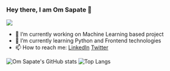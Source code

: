 ### Hey there, I am Om Sapate 👋
 
<!--
**omsapate/omsapate** is a ✨ _special_ ✨ repository because its `README.md` (this file) appears on your GitHub profile -->
<!-- 👯 I’m looking to collaborate on ... - 🤔 I’m looking for help with ... - 😄 Pronouns: ... -->

![](https://komarev.com/ghpvc/?username=omsapate)

- 🔭 I’m currently working on Machine Learning based project
- 🌱 I’m currently learning Python and Frontend technologies
- 📫 How to reach me: <a href="https://www.linkedin.com/in/omsapate">LinkedIn</a> <a href="https://www.twitter.com/om_sapate">Twitter</a>

![Om Sapate's GitHub stats](https://github-readme-stats.vercel.app/api?username=omsapate&hide=contribs,issues&count_private=true&include_all_commits=true)
![Top Langs](https://github-readme-stats.vercel.app/api/top-langs/?username=omsapate&hide=jupyter%20notebook&ering&layout=compact)
